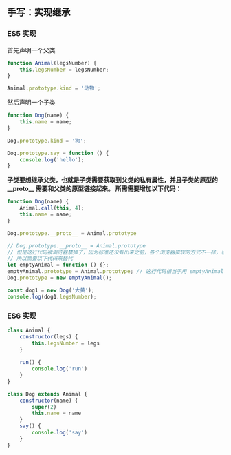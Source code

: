 ## 手写：实现继承

### ES5 实现


首先声明一个父类
```js
function Animal(legsNumber) {
    this.legsNumber = legsNumber;
}

Animal.prototype.kind = '动物';
```
然后声明一个子类
```js
function Dog(name) {
    this.name = name;
}

Dog.prototype.kind = '狗';

Dog.prototype.say = function () {
    console.log('hello');
}
```
**子类要想继承父类，也就是子类需要获取到父类的私有属性，并且子类的原型的 \_\_proto__ 需要和父类的原型链接起来。
所需需要增加以下代码：**
```js
function Dog(name) {
    Animal.call(this, 4);
    this.name = name;
}

Dog.prototype.__proto__ = Animal.prototype
```
```js
// Dog.prototype.__proto__ = Animal.prototype
// 但是这行代码被浏览器禁掉了，因为标准还没有出来之前，各个浏览器实现的方式不一样，也就是浏览器不一定有 __proto__ 这个属性。
// 所以需要以下代码来替代
let emptyAnimal = function () {};
emptyAnimal.prototype = Animal.prototype; // 这行代码相当于用 emptyAnimal 替换掉了 Animal 的函数体 ，这样就可以使用 new 去连接 Dog() 的原型和 emptyAnimal() 的原型，相当于连接了 Dog() 的原型和 Animal() 的原型
Dog.prototype = new emptyAnimal();

const dog1 = new Dog('大黄');
console.log(dog1.legsNumber);
```

### ES6 实现

```js
class Animal {
    constructor(legs) {
        this.legsNumber = legs
    }
    
    run() {
        console.log('run')
    }
}

class Dog extends Animal {
    constructor(name) {
        super(2)
        this.name = name
    }
    say() {
        console.log('say')
    }
}
```
